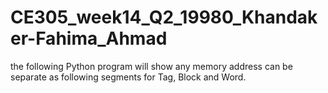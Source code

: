 # CE305_week14_Q2_19980_Khandaker-Fahima_Ahmad
 the following Python program will show any memory address can be separate as following segments for Tag, Block and Word. 

